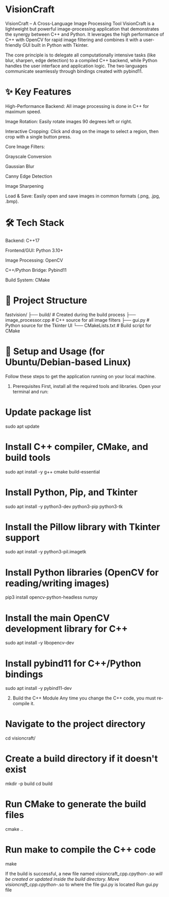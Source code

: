# VisionCraft

VisionCraft – A Cross-Language Image Processing Tool
VisionCraft is a lightweight but powerful image-processing application that demonstrates the synergy between C++ and Python. It leverages the high performance of C++ with OpenCV for rapid image filtering and combines it with a user-friendly GUI built in Python with Tkinter.

The core principle is to delegate all computationally intensive tasks (like blur, sharpen, edge detection) to a compiled C++ backend, while Python handles the user interface and application logic. The two languages communicate seamlessly through bindings created with pybind11.

# ✨ Key Features
High-Performance Backend: All image processing is done in C++ for maximum speed.

Image Rotation: Easily rotate images 90 degrees left or right.

Interactive Cropping: Click and drag on the image to select a region, then crop with a single button press.

Core Image Filters:

Grayscale Conversion

Gaussian Blur

Canny Edge Detection

Image Sharpening

Load & Save: Easily open and save images in common formats (.png, .jpg, .bmp).

# 🛠️ Tech Stack
Backend: C++17

Frontend/GUI: Python 3.10+

Image Processing: OpenCV

C++/Python Bridge: Pybind11

Build System: CMake

# 📂 Project Structure
fastvision/
├── build/                  # Created during the build process
├── image_processor.cpp     # C++ source for all image filters
├── gui.py                  # Python source for the Tkinter UI
└── CMakeLists.txt          # Build script for CMake

# 🚀 Setup and Usage (for Ubuntu/Debian-based Linux)
Follow these steps to get the application running on your local machine.

1. Prerequisites
First, install all the required tools and libraries. Open your terminal and run:

# Update package list
sudo apt update

# Install C++ compiler, CMake, and build tools
sudo apt install -y g++ cmake build-essential

# Install Python, Pip, and Tkinter
sudo apt install -y python3-dev python3-pip python3-tk

# Install the Pillow library with Tkinter support
sudo apt install -y python3-pil.imagetk

# Install Python libraries (OpenCV for reading/writing images)
pip3 install opencv-python-headless numpy

# Install the main OpenCV development library for C++
sudo apt install -y libopencv-dev

# Install pybind11 for C++/Python bindings
sudo apt install -y pybind11-dev

2. Build the C++ Module
Any time you change the C++ code, you must re-compile it.

# Navigate to the project directory
cd visioncraft/

# Create a build directory if it doesn't exist
mkdir -p build
cd build

# Run CMake to generate the build files
cmake ..

# Run make to compile the C++ code
make

If the build is successful, a new file named visioncraft_cpp.cpython-*.so will be created or updated inside the build directory.
Move visioncraft_cpp.cpython-*.so to where the file gui.py is located
Run gui.py file
